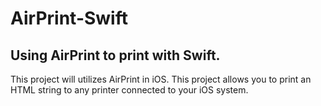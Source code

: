 # AirPrint-Swift
## Using AirPrint to print with Swift.

This project will utilizes AirPrint in iOS.  This project allows you to print an HTML string to any printer connected to your iOS system.
